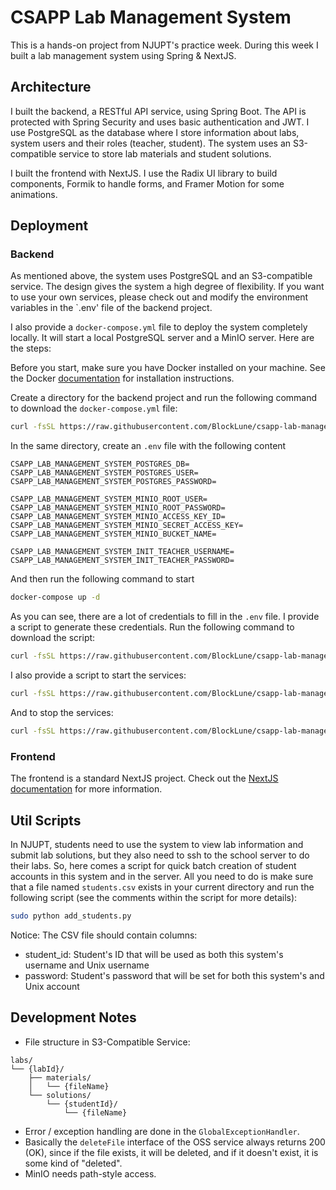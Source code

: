 # CSAPP Lab Management System

This is a hands-on project from NJUPT's practice week. During this week I built a lab management system using Spring & NextJS.

## Architecture

I built the backend, a RESTful API service, using Spring Boot. The API is protected with Spring Security and uses basic authentication and JWT. I use PostgreSQL as the database where I store information about labs, system users and their roles (teacher, student). The system uses an S3-compatible service to store lab materials and student solutions.

I built the frontend with NextJS. I use the Radix UI library to build components, Formik to handle forms, and Framer Motion for some animations.

## Deployment

### Backend

As mentioned above, the system uses PostgreSQL and an S3-compatible service. The design gives the system a high degree of flexibility. If you want to use your own services, please check out and modify the environment variables in the `.env' file of the backend project.

I also provide a `docker-compose.yml` file to deploy the system completely locally. It will start a local PostgreSQL server and a MinIO server. Here are the steps:

Before you start, make sure you have Docker installed on your machine. See the Docker [documentation](https://docs.docker.com/engine/install/) for installation instructions.

Create a directory for the backend project and run the following command to download the `docker-compose.yml` file:

```bash
curl -fsSL https://raw.githubusercontent.com/BlockLune/csapp-lab-management-system/refs/heads/main/docker-compose.yml
```

In the same directory, create an `.env` file with the following content

```text
CSAPP_LAB_MANAGEMENT_SYSTEM_POSTGRES_DB=
CSAPP_LAB_MANAGEMENT_SYSTEM_POSTGRES_USER=
CSAPP_LAB_MANAGEMENT_SYSTEM_POSTGRES_PASSWORD=

CSAPP_LAB_MANAGEMENT_SYSTEM_MINIO_ROOT_USER=
CSAPP_LAB_MANAGEMENT_SYSTEM_MINIO_ROOT_PASSWORD=
CSAPP_LAB_MANAGEMENT_SYSTEM_MINIO_ACCESS_KEY_ID=
CSAPP_LAB_MANAGEMENT_SYSTEM_MINIO_SECRET_ACCESS_KEY=
CSAPP_LAB_MANAGEMENT_SYSTEM_MINIO_BUCKET_NAME=

CSAPP_LAB_MANAGEMENT_SYSTEM_INIT_TEACHER_USERNAME=
CSAPP_LAB_MANAGEMENT_SYSTEM_INIT_TEACHER_PASSWORD=
```

And then run the following command to start

```bash
docker-compose up -d
```

As you can see, there are a lot of credentials to fill in the `.env` file. I provide a script to generate these credentials. Run the following command to download the script:

```bash
curl -fsSL https://raw.githubusercontent.com/BlockLune/csapp-lab-management-system/refs/heads/main/deploy.sh
```

I also provide a script to start the services:

```bash
curl -fsSL https://raw.githubusercontent.com/BlockLune/csapp-lab-management-system/refs/heads/main/start.sh
```

And to stop the services:

```bash
curl -fsSL https://raw.githubusercontent.com/BlockLune/csapp-lab-management-system/refs/heads/main/stop.sh
```

### Frontend

The frontend is a standard NextJS project. Check out the [NextJS documentation](https://nextjs.org/docs/app/building-your-application/deploying) for more information.

## Util Scripts

In NJUPT, students need to use the system to view lab information and submit lab solutions, but they also need to ssh to the school server to do their labs. So, here comes a script for quick batch creation of student accounts in this system and in the server. All you need to do is make sure that a file named `students.csv` exists in your current directory and run the following script (see the comments within the script for more details):

```bash
sudo python add_students.py
```

Notice: The CSV file should contain columns:

- student_id: Student's ID that will be used as both this system's username and Unix username
- password: Student's password that will be set for both this system's and Unix account

## Development Notes

- File structure in S3-Compatible Service:

```text
labs/
└── {labId}/
    ├── materials/
    │   └── {fileName}
    └── solutions/
        └── {studentId}/
            └── {fileName}
```

- Error / exception handling are done in the `GlobalExceptionHandler`.
- Basically the `deleteFile` interface of the OSS service always returns 200 (OK), since if the file exists, it will be deleted, and if it doesn't exist, it is some kind of "deleted".
- MinIO needs path-style access.

